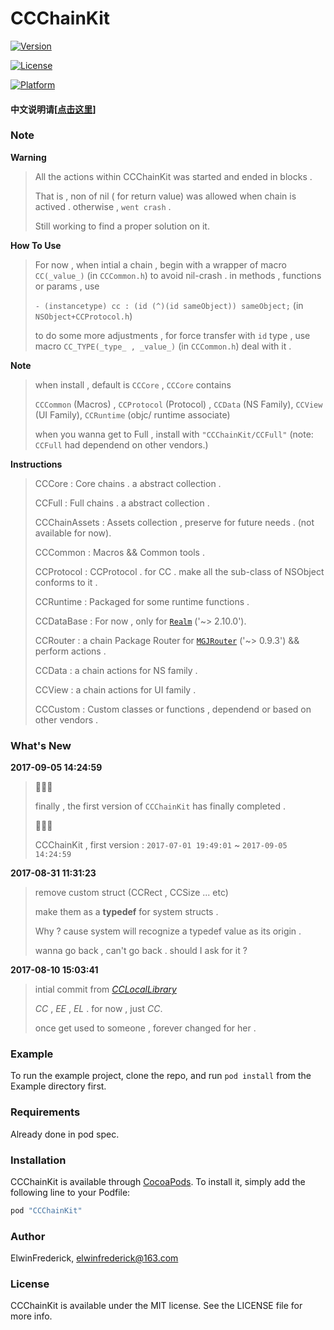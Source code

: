 # CCChainKit

[![Version](https://img.shields.io/cocoapods/v/CCChainKit.svg?style=flat)](http://cocoapods.org/pods/CCChainKit)

[![License](https://img.shields.io/cocoapods/l/CCChainKit.svg?style=flat)](http://cocoapods.org/pods/CCChainKit)

[![Platform](https://img.shields.io/cocoapods/p/CCChainKit.svg?style=flat)](http://cocoapods.org/pods/CCChainKit)

#### 中文说明请[[点击这里](https://github.com/VArbiter/CCChainKit/blob/master/README_CN.md)]

### Note

**Warning**

> All the actions within CCChainKit was started and ended in blocks .
> 
> That is , non of nil ( for return value) was allowed when chain is actived . otherwise , `went crash` .
> 
> Still working to find a proper solution on it.

**How To Use**
> For now , when intial a chain , begin with a wrapper of macro `CC(_value_)` (in `CCCommon.h`) to avoid nil-crash .
> in methods , functions or params , use 
> 
> `- (instancetype) cc : (id (^)(id sameObject)) sameObject;` (in `NSObject+CCProtocol.h`)
> 
> to do some more adjustments , for force transfer with `id` type , use macro `CC_TYPE(_type_ , _value_)` (in `CCCommon.h`) deal with it .

**Note**
> when install , default is `CCCore` , `CCCore` contains 
> 
> `CCCommon` (Macros) , `CCProtocol` (Protocol) , `CCData` (NS Family), `CCView` (UI Family), `CCRuntime` (objc/ runtime associate)
> 
> when you wanna get to Full , install with `"CCChainKit/CCFull"` (note: `CCFull` had dependend on other vendors.)

**Instructions**
> CCCore : Core chains . a abstract collection .
> 
> CCFull : Full chains . a abstract collection .
> 
> CCChainAssets : Assets collection , preserve for future needs . (not available for now).
> 
> CCCommon : Macros && Common tools .
> 
> CCProtocol : CCProtocol . for CC . make all the sub-class of NSObject conforms to it .
> 
> CCRuntime : Packaged for some runtime functions .
> 
> CCDataBase : For now , only for [`Realm`](https://github.com/realm/realm-cocoa) ('~> 2.10.0').
> 
> CCRouter : a chain Package Router for [`MGJRouter`](https://github.com/meili/MGJRouter) ('~> 0.9.3') && perform actions .
> 
> CCData :  a chain actions for NS family .
> 
> CCView :  a chain actions for UI family .
> 
> CCCustom :  Custom classes or functions , dependend or based on other vendors .

### What's New

**2017-09-05 14:24:59**

> 👏👏👏
> 
> finally , the first version of `CCChainKit` has finally completed .
> 
> 👏👏👏
> 
> CCChainKit , first version : `2017-07-01 19:49:01` ~ `2017-09-05 14:24:59`
> 

**2017-08-31 11:31:23**

> remove custom struct (CCRect , CCSize ... etc)
> 
> make them as a **typedef** for system structs .
> 
> Why ? cause system will recognize a typedef value as its origin .
> 
> wanna go back , can't go back . should I ask for it ?

**2017-08-10 15:03:41**

> intial commit from _*[CCLocalLibrary](https://github.com/VArbiter/CCLocalLibrary)*_
> 
> *CC* , *EE* , *EL* . for now , just *CC*.
> 
> once get used to someone , forever changed for her .

### Example

To run the example project, clone the repo, and run `pod install` from the Example directory first.

### Requirements

Already done in pod spec.

### Installation

CCChainKit is available through [CocoaPods](http://cocoapods.org). To install
it, simply add the following line to your Podfile:

```ruby
pod "CCChainKit"
```

### Author

ElwinFrederick, elwinfrederick@163.com

### License

CCChainKit is available under the MIT license. See the LICENSE file for more info.

